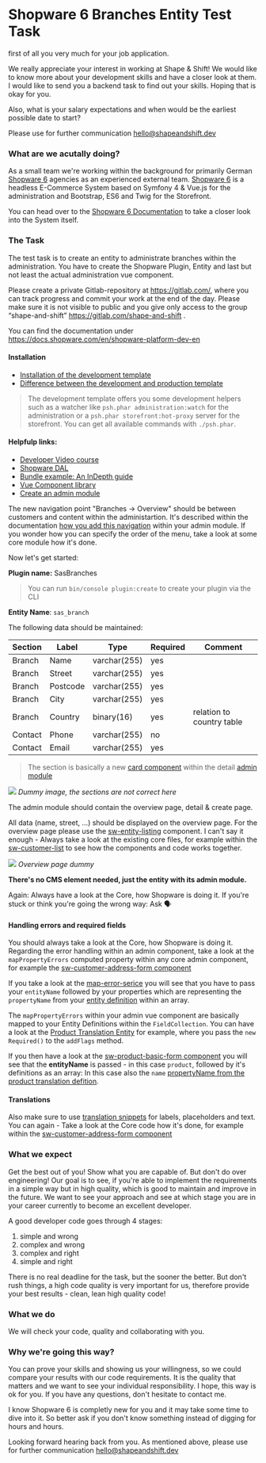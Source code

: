 # Shopware 6 Branches Entity Test Task

first of all  you very much for your job application. 

We really appreciate your interest in working at Shape & Shift! We would like to know more about your development skills and have a closer look at them. I would like to send you a backend task to find out your skills. Hoping that is okay for you.

Also, what is your salary expectations and when would be the earliest possible date to start?

Please use for further communication hello@shapeandshift.dev

### What are we acutally doing?
As a small team we're working within the background for primarily German [Shopware 6](https://www.shopware.com/en/) agencies as an experienced external team.
[Shopware 6](https://www.shopware.com/en/) is a headless E-Commerce System based on Symfony 4 & Vue.js for the administration
and Bootstrap, ES6 and Twig for the Storefront.

You can head over to the [Shopware 6 Documentation](https://docs.shopware.com/en/shopware-platform-dev-en) to take a closer look into the System itself.

### The Task
The test task is to create an entity to administrate branches within the administration.
You have to create the Shopware Plugin, Entity and last but not least the actual administration vue component.

Please create a private Gitlab-repository at https://gitlab.com/, where you can track progress and commit your work at the end of the day. Please make sure it is not visible to public and you give only access to the group “shape-and-shift” https://gitlab.com/shape-and-shift .

You can find the documentation under https://docs.shopware.com/en/shopware-platform-dev-en

#### Installation
- [Installation of the development template](https://docs.shopware.com/en/shopware-platform-dev-en/system-guide/installation?category=shopware-platform-dev-en/system-guide)
- [Difference between the development and production template](https://www.p16r.nl/2020-08-28-shopware-6-development-versus-production-template/)

> The development template offers you some development helpers such as a watcher like `psh.phar administration:watch` for the administration or a `psh.phar storefront:hot-proxy` server for the storefront. You can get all available commands with `./psh.phar`.

#### Helpfulp links:
- [Developer Video course](https://academy.shopware.com/collections?category=developer-sw6)
- [Shopware DAL](https://docs.shopware.com/en/shopware-platform-dev-en/developer-guide/database?category=shopware-platform-dev-en/developer-guide)
- [Bundle example: An InDepth guide](https://docs.shopware.com/en/shopware-platform-dev-en/how-to/indepth-guide-bundle)
- [Vue Component library](https://component-library.shopware.com/)
- [Create an admin module](https://docs.shopware.com/en/shopware-platform-dev-en/how-to/custom-module?category=shopware-platform-dev-en/how-to)

The new navigation point "Branches -> Overview" should be between customers and content within the administartion. 
It's described within the documentation [how you add this navigation](https://docs.shopware.com/en/shopware-platform-dev-en/how-to/custom-module#navigation) within your admin module. If you wonder how you can specify the order of the menu, take a look at some core module how it's done.

Now let's get started:

**Plugin name:** SasBranches
>You can run `bin/console plugin:create` to create your plugin via the CLI

**Entity Name**: `sas_branch`

The following data should be maintained:

| Section | Label | Type | Required | Comment |
|-|-|-|-|-|
| Branch | Name | varchar(255) | yes |  |
| Branch | Street | varchar(255) | yes |  |
| Branch | Postcode | varchar(255) | yes |  |
| Branch | City | varchar(255) | yes |  |
| Branch | Country | binary(16) | yes | relation to country table |
| Contact | Phone | varchar(255) | no |  |
| Contact | Email | varchar(255) | yes |  |

> The section is basically a new [card component](https://component-library.shopware.com/components/sw-card) within the detail [admin module](https://docs.shopware.com/en/shopware-platform-dev-en/how-to/custom-module?category=shopware-platform-dev-en/how-to)

![](https://res.cloudinary.com/dtgdh7noz/image/upload/v1607674279/Bildschirmfoto_2020-12-11_um_10.10.06_tn5zfx.png)
*Dummy image, the sections are not correct here*

The admin module should contain the overview page, detail & create page.

All data (name, street, ...) should be displayed on the overview page.
For the overview page please use the [sw-entity-listing](https://component-library.shopware.com/components/sw-entity-listing) component.
I can't say it enough - Always take a look at the existing core files, for example within the [sw-customer-list](https://github.com/shopware/platform/blob/master/src/Administration/Resources/app/administration/src/module/sw-customer/page/sw-customer-list/sw-customer-list.html.twig#L54) to see how the components and code works together.

![](https://res.cloudinary.com/dtgdh7noz/image/upload/v1607774042/Bildschirmfoto_2020-12-12_um_13.53.02_vfdvw9.png)
*Overview page dummy*

**There's no CMS element needed, just the entity with its admin module.**

Again: Always have a look at the Core, how Shopware is doing it.
If you're stuck or think you're going the wrong way: Ask 🗣️

#### Handling errors and required fields
You should always take a look at the Core, how Shopware is doing it.
Regarding the error handling within an admin component, take a look at the `mapPropertyErrors` computed property within any core admin component, for example the [sw-customer-address-form component](https://github.com/shopware/platform/blob/605efce89aa6be1566e842ed0582c4810f331c70/src/Administration/Resources/app/administration/src/module/sw-customer/component/sw-customer-address-form/index.js#L52-L67 )

If you take a look at the [map-error-serice](https://github.com/shopware/platform/blob/c5a981c9ca9ede2afe8eae5b0f0a6c861000b79c/src/Administration/Resources/app/administration/src/app/service/map-errors.service.js#L20) you will see that you have to pass your `entityName` followed by your properties which are representing the `propertyName` from your [entity definition](https://github.com/shopware/platform/blob/c4abfdc17d4583d3efd76498be395f5ec376828d/src/Core/Content/Product/Aggregate/ProductTranslation/ProductTranslationDefinition.php#L52-L59) within an array.

The `mapPropertyErrors` within your admin vue component are basically mapped to your Entity Definitions within the `FieldCollection`. You can have a look at the [Product Translation Entity](https://github.com/shopware/platform/blob/c4abfdc17d4583d3efd76498be395f5ec376828d/src/Core/Content/Product/Aggregate/ProductTranslation/ProductTranslationDefinition.php#L53) for example, where you pass the `new Required()` to the `addFlags` method. 

If you then have a look at the [sw-product-basic-form component](https://github.com/shopware/platform/blob/master/src/Administration/Resources/app/administration/src/module/sw-product/component/sw-product-basic-form/index.js#L29-L30) you will see that the **entityName** is passed - in this case `product`, followed by it's definitions as an array: In this case also the `name` [propertyName from the product translation defition](https://github.com/shopware/platform/blob/c4abfdc17d4583d3efd76498be395f5ec376828d/src/Core/Content/Product/Aggregate/ProductTranslation/ProductTranslationDefinition.php#L53).

#### Translations

Also make sure to use [translation snippets](https://docs.shopware.com/en/shopware-platform-dev-en/developer-guide/storefront/snippets) for labels, placeholders and text. 
You can again - Take a look at the Core code how it's done, for example within the [sw-customer-address-form component](https://github.com/shopware/platform/blob/605efce89aa6be1566e842ed0582c4810f331c70/src/Administration/Resources/app/administration/src/module/sw-customer/component/sw-customer-address-form/sw-customer-address-form.html.twig#L10)

### What we expect
Get the best out of you! Show what you are capable of. But don't do over engineering! Our goal is to see, if you're able to implement the requirements in a simple way but in high quality, which is good to maintain and improve in the future. We want to see your approach and see at which stage you are in your career currently to become an excellent developer.

A good developer code goes through 4 stages:
1. simple and wrong
2. complex and wrong
3. complex and right
4. simple and right

There is no real deadline for the task, but the sooner the better. But don't rush things, a high code quality is very important for us, therefore provide your best results - clean, lean high quality code!


### What we do
We will check your code, quality and collaborating with you.

###  Why we're going this way?
You can prove your skills and showing us your willingness, so we could compare your results with our code requirements. It is the quality that matters and we want to see your individual responsibility. I hope, this way is ok for you. If you have any questions, don't hesitate to contact me.

I know Shopware 6 is completly new for you and it may take some time to dive into it. So better ask if you don't know something instead of digging for hours and hours.

Looking forward hearing back from you.
As mentioned above, please use for further communication hello@shapeandshift.dev
